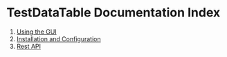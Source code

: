 # TestDataTable Documentation Index

1. [Using the GUI](./GUI.md)
1. [Installation and Configuration](./InstallationAndConfiguration.md)
1. [Rest API](./rest_api.md)
